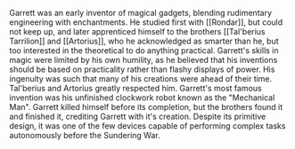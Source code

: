 Garrett was an early inventor of magical gadgets, blending rudimentary engineering with enchantments. He studied first with [[Rondar]], but could not keep up, and later apprenticed himself to the brothers [[Tal'berius Tarrilion]] and [[Artorius]], who he acknowledged as smarter than he, but too interested in the theoretical to do anything practical. Garrett's skills in magic were limited by his own humility, as he believed that his inventions should be based on practicality rather than flashy displays of power. His ingenuity was such that many of his creations were ahead of their time. Tal'berius and Artorius greatly respected him. Garrett's most famous invention was his unfinished clockwork robot known as the "Mechanical Man". Garrett killed himself before its completion, but the brothers found it and finished it, crediting Garrett with it's creation. Despite its primitive design, it was one of the few devices capable of performing complex tasks autonomously before the Sundering War.